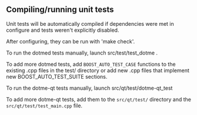 Compiling/running unit tests
------------------------------------

Unit tests will be automatically compiled if dependencies were met in configure
and tests weren't explicitly disabled.

After configuring, they can be run with 'make check'.

To run the dotmed tests manually, launch src/test/test_dotme .

To add more dotmed tests, add `BOOST_AUTO_TEST_CASE` functions to the existing
.cpp files in the test/ directory or add new .cpp files that
implement new BOOST_AUTO_TEST_SUITE sections.

To run the dotme-qt tests manually, launch src/qt/test/dotme-qt_test

To add more dotme-qt tests, add them to the `src/qt/test/` directory and
the `src/qt/test/test_main.cpp` file.
